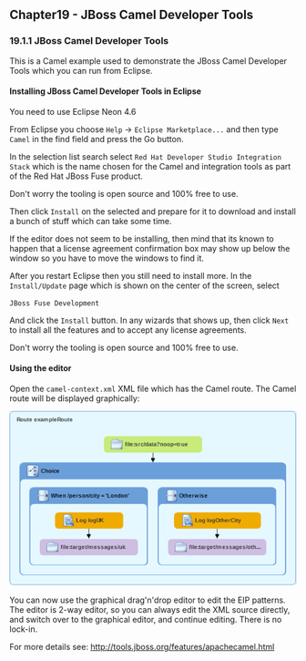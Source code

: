Chapter19 - JBoss Camel Developer Tools
---------------------------------------

### 19.1.1 JBoss Camel Developer Tools

This is a Camel example used to demonstrate the JBoss Camel Developer Tools
which you can run from Eclipse.


#### Installing JBoss Camel Developer Tools in Eclipse

You need to use Eclipse Neon 4.6

From Eclipse you choose `Help` -> `Eclipse Marketplace...`
  and then type `Camel` in the find field and press the Go button. 

In the selection list search select `Red Hat Developer Studio Integration Stack` which is the 
name chosen for the Camel and integration tools as part of the Red Hat JBoss Fuse product.

Don't worry the tooling is open source and 100% free to use.

Then click `Install` on the selected and prepare for it to download and install a bunch of stuff which can take some time.

If the editor does not seem to be installing, then mind that its known to happen that a license agreement confirmation
box may show up below the window so you have to move the windows to find it.

After you restart Eclipse then you still need to install more. In the `Install/Update` page which is shown
on the center of the screen, select

    JBoss Fuse Development
    
And click the `Install` button. In any wizards that shows up, then click `Next` to install all the features
and to accept any license agreements.

Don't worry the tooling is open source and 100% free to use.
    
    
#### Using the editor

Open the `camel-context.xml` XML file which has the Camel route. The Camel route will be displayed graphically:

![Screenshot](img/camelRoute.png)

You can now use the graphical drag'n'drop editor to edit the EIP patterns.
The editor is 2-way editor, so you can always edit the XML source directly, and switch over
to the graphical editor, and continue editing. There is no lock-in.

For more details see: http://tools.jboss.org/features/apachecamel.html

